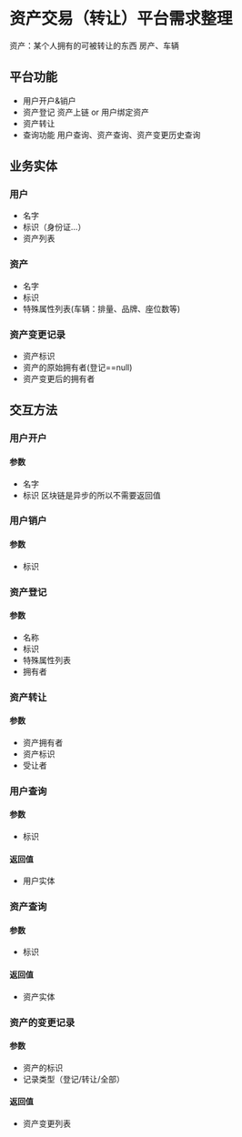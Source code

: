 # 资产交易（转让）平台需求整理
资产：某个人拥有的可被转让的东西 房产、车辆

## 平台功能
* 用户开户&销户
* 资产登记 资产上链 or 用户绑定资产
* 资产转让
* 查询功能 用户查询、资产查询、资产变更历史查询

## 业务实体

### 用户
* 名字
* 标识（身份证...）
* 资产列表

### 资产
* 名字
* 标识
* 特殊属性列表(车辆：排量、品牌、座位数等)
### 资产变更记录
* 资产标识
* 资产的原始拥有者(登记==null)
* 资产变更后的拥有者

## 交互方法

### 用户开户

#### 参数
* 名字
* 标识
区块链是异步的所以不需要返回值
### 用户销户

#### 参数
* 标识

### 资产登记

#### 参数
* 名称
* 标识
* 特殊属性列表
* 拥有者

### 资产转让

#### 参数
* 资产拥有者
* 资产标识
* 受让者

### 用户查询

#### 参数
* 标识

#### 返回值
* 用户实体

### 资产查询

#### 参数
* 标识

#### 返回值
* 资产实体

### 资产的变更记录

#### 参数
* 资产的标识
* 记录类型（登记/转让/全部）

#### 返回值
* 资产变更列表

